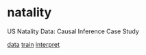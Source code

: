 # natality
US Natality Data: Causal Inference Case Study

[data](/natality_data.html)
[train](/natality_train.html)
[interpret](/natality_interpret.html)
